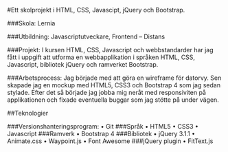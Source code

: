 #Ett skolprojekt i HTML, CSS, Javascipt, jQuery och Bootstrap.

###Skola: Lernia

###Utbildning: Javascriptutveckare, Frontend – Distans

###Projekt: I kursen HTML, CSS, Javascript och webbstandarder har jag fått i uppgift att utforma en webbapplikation i språken HTML, CSS, Javascript, bibliotek jQuery och ramverket Bootstrap.

###Arbetsprocess: Jag började med att göra en wireframe för datorvy. Sen skapade jag en mockup med HTML5, CSS3 och Bootstrap 4 som jag sedan stylade. Efter det så började jag jobba mig neråt med responsiviten på applikationen och fixade eventuella buggar som jag stötte på under vägen.   

##Teknologier

###Versionshanteringsprogram:
•	Git
###Språk
•	HTML5
•	CSS3
•	Javascript
###Ramverk
•	Bootstrap 4
###Bibliotek
•	jQuery 3.1.1
•	Animate.css
•	Waypoint.js
•	Font Awesome
###jQuery plugin
•	FitText.js
